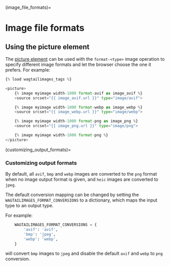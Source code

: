 (image_file_formats)=

# Image file formats

## Using the picture element

The [picture element](https://developer.mozilla.org/en-US/docs/Web/HTML/Element/picture)
can be used with the `format-<type>` image operation to specify different
image formats and let the browser choose the one it prefers. For example:

```python
{% load wagtailimages_tags %}

<picture>
    {% image myimage width-1000 format-avif as image_avif %}
    <source srcset="{{ image_avif.url }}" type="image/avif">

    {% image myimage width-1000 format-webp as image_webp %}
    <source srcset="{{ image_webp.url }}" type="image/webp">

    {% image myimage width-1000 format-png as image_png %}
    <source srcset="{{ image_png.url }}" type="image/png">

    {% image myimage width-1000 format-png %}
</picture>
```

(customizing_output_formats)=

### Customizing output formats

By default, all `avif`, `bmp` and `webp` images are converted to the `png` format
when no image output format is given, and `heic` images are converted to `jpeg`.

The default conversion mapping can be changed by setting the
`WAGTAILIMAGES_FORMAT_CONVERSIONS` to a dictionary, which maps the input type
to an output type.

For example:

```python
    WAGTAILIMAGES_FORMAT_CONVERSIONS = {
        'avif': 'avif',
        'bmp': 'jpeg',
        'webp': 'webp',
    }
```

will convert `bmp` images to `jpeg` and disable the default `avif` and `webp`
to `png` conversion.
